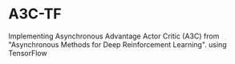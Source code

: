 # A3C-TF
Implementing Asynchronous Advantage Actor Critic (A3C) from "Asynchronous Methods for Deep Reinforcement Learning". using TensorFlow
